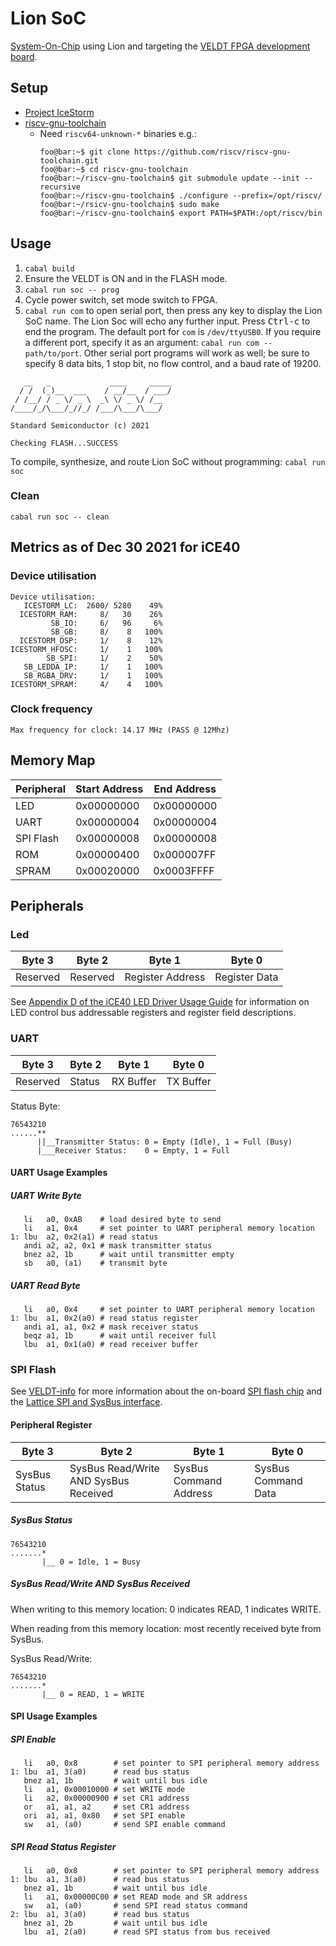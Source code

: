 # Lion SoC

[System-On-Chip](https://en.wikipedia.org/wiki/System_on_a_chip) using Lion and targeting the [VELDT FPGA development board](https://standardsemiconductor.com).

## Setup
* [Project IceStorm](https://github.com/standardsemiconductor/VELDT-info#project-icestorm)
* [riscv-gnu-toolchain](https://github.com/riscv/riscv-gnu-toolchain)
  * Need `riscv64-unknown-*` binaries e.g.:
    ```console
    foo@bar:~$ git clone https://github.com/riscv/riscv-gnu-toolchain.git
    foo@bar:~$ cd riscv-gnu-toolchain
    foo@bar:~/riscv-gnu-toolchain$ git submodule update --init --recursive
    foo@bar:~/riscv-gnu-toolchain$ ./configure --prefix=/opt/riscv/
    foo@bar:~/rsicv-gnu-toolchain$ sudo make
    foo@bar:~/riscv-gnu-toolchain$ export PATH=$PATH:/opt/riscv/bin
    ```

## Usage
1. `cabal build`
2. Ensure the VELDT is ON and in the FLASH mode.
3. `cabal run soc -- prog` 
4. Cycle power switch, set mode switch to FPGA.
5. `cabal run com` to open serial port, then press any key to display the Lion SoC name. The Lion Soc will echo any further input. Press <kbd>Ctrl-c</kbd> to end the program. The default port for `com` is `/dev/ttyUSB0`. If you require a different port, specify it as an argument: `cabal run com -- path/to/port`. Other serial port programs will work as well; be sure to specify 8 data bits, 1 stop bit, no flow control, and a baud rate of 19200.
```
   __   _             ____     _____
  / /  (_)__  ___    / __/__  / ___/
 / /__/ / _ \/ _ \  _\ \/ _ \/ /__  
/____/_/\___/_//_/ /___/\___/\___/  

Standard Semiconductor (c) 2021

Checking FLASH...SUCCESS
```
To compile, synthesize, and route Lion SoC without programming: `cabal run soc`

### Clean
`cabal run soc -- clean`

## Metrics as of Dec 30 2021 for iCE40
### Device utilisation
```
Device utilisation:
   ICESTORM_LC:  2600/ 5280    49%
  ICESTORM_RAM:     8/   30    26%
         SB_IO:     6/   96     6%
         SB_GB:     8/    8   100%
  ICESTORM_DSP:     1/    8    12%
ICESTORM_HFOSC:     1/    1   100%
        SB_SPI:     1/    2    50%
   SB_LEDDA_IP:     1/    1   100%
   SB_RGBA_DRV:     1/    1   100%
ICESTORM_SPRAM:     4/    4   100%
```
### Clock frequency
```
Max frequency for clock: 14.17 MHz (PASS @ 12Mhz)
```

## Memory Map
| Peripheral | Start Address | End Address |
|------------|---------------|-------------|
| LED        |  0x00000000   | 0x00000000  |
| UART       |  0x00000004   | 0x00000004  |
| SPI Flash  |  0x00000008   | 0x00000008  |
| ROM        |  0x00000400   | 0x000007FF  |
| SPRAM      |  0x00020000   | 0x0003FFFF  |

## Peripherals
### Led
| Byte 3   | Byte 2   | Byte 1           | Byte 0        |
|----------|----------|------------------|---------------|
| Reserved | Reserved | Register Address | Register Data |

See [Appendix D of the iCE40 LED Driver Usage Guide](https://github.com/standardsemiconductor/VELDT-info/blob/master/ICE40LEDDriverUsageGuide.pdf) for information on LED control bus addressable registers and register field descriptions.

### UART
| Byte 3   | Byte 2 | Byte 1    | Byte 0    |
|----------|--------|-----------|-----------|
| Reserved | Status | RX Buffer | TX Buffer | 

Status Byte:
```
76543210
......**
      ||__Transmitter Status: 0 = Empty (Idle), 1 = Full (Busy)
      |___Receiver Status:    0 = Empty, 1 = Full
```

#### UART Usage Examples
##### UART Write Byte
```assembly
   li   a0, 0xAB    # load desired byte to send
   li   a1, 0x4     # set pointer to UART peripheral memory location
1: lbu  a2, 0x2(a1) # read status 
   andi a2, a2, 0x1 # mask transmitter status
   bnez a2, 1b      # wait until transmitter empty
   sb   a0, (a1)    # transmit byte
```

##### UART Read Byte
```assembly
   li   a0, 0x4     # set pointer to UART peripheral memory location
1: lbu  a1, 0x2(a0) # read status register
   andi a1, a1, 0x2 # mask receiver status
   beqz a1, 1b      # wait until receiver full
   lbu  a1, 0x1(a0) # read receiver buffer
```
### SPI Flash

See [VELDT-info](https://github.com/standardsemiconductor/VELDT-info#veldt-info) for more information about the on-board [SPI flash chip](https://github.com/standardsemiconductor/VELDT-info/blob/master/AT25SF081.pdf) and the [Lattice SPI and SysBus interface](https://github.com/standardsemiconductor/VELDT-info/blob/master/AdvancediCE40SPII2CHardenedIPUsageGuide.pdf).

#### Peripheral Register
| Byte 3        | Byte 2                                | Byte 1                 | Byte 0              |
|---------------|---------------------------------------|------------------------|---------------------|
| SysBus Status | SysBus Read/Write AND SysBus Received | SysBus Command Address | SysBus Command Data |

##### SysBus Status
```
76543210
.......*
       |__ 0 = Idle, 1 = Busy
```

##### SysBus Read/Write AND SysBus Received
When writing to this memory location: 0 indicates READ, 1 indicates WRITE.

When reading from this memory location: most recently received byte from SysBus.

SysBus Read/Write:
```
76543210
.......*
       |__ 0 = READ, 1 = WRITE
```

#### SPI Usage Examples

##### SPI Enable
```assembly
   li   a0, 0x8        # set pointer to SPI peripheral memory address
1: lbu  a1, 3(a0)      # read bus status
   bnez a1, 1b         # wait until bus idle
   li   a1, 0x00010000 # set WRITE mode
   li   a2, 0x00000900 # set CR1 address
   or   a1, a1, a2     # set CR1 address
   ori  a1, a1, 0x80   # set SPI enable
   sw   a1, (a0)       # send SPI enable command
```
##### SPI Read Status Register
```assembly
   li   a0, 0x8        # set pointer to SPI peripheral memory address
1: lbu  a1, 3(a0)      # read bus status
   bnez a1, 1b         # wait until bus idle
   li   a1, 0x00000C00 # set READ mode and SR address
   sw   a1, (a0)       # send SPI read status command
2: lbu  a1, 3(a0)      # read bus status
   bnez a1, 2b         # wait until bus idle
   lbu  a1, 2(a0)      # read SPI status from bus received
```
